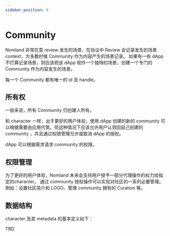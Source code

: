 ```yaml
---
sidebar_position: 6
---
```


# Community

Nomland 非常在意 review 发生的场景，在协议中 Review 会记录发生的场景 context，大多数时候 Community 作为内容产生的场景记录。
如果有一些 dApp 不打算记录场景，则应该把该 dApp 视作一个独特的场景，创建一个专门的 Community 作为内容发生的场景。

每一个 Community 都有唯一的 id 及 handle。

## 所有权

一般来说，所有 Community 归创建人所有。

和 character 一样，出于更好的用户体验，使用 dApp 创建的新的 community 可以根据需要由应用代管。但这种情况下应该允许用户认领回自己创建的 community ，并且通过权限管理允许或取消 dApp 的授权。

dApp 可以根据需求请求 community 的权限。

## 权限管理

为了更好的用户体验，Nomland 未来会支持用户授予一部分代理操作的权力给指定的character。
通过 community 授权操作可以实现对社区的一系列必要管理。例如：设置社区简介和 LOGO、管理 community 拥有的 Curation 等。


## 数据结构

character 及其 metadata 的基本定义如下：

TBD
